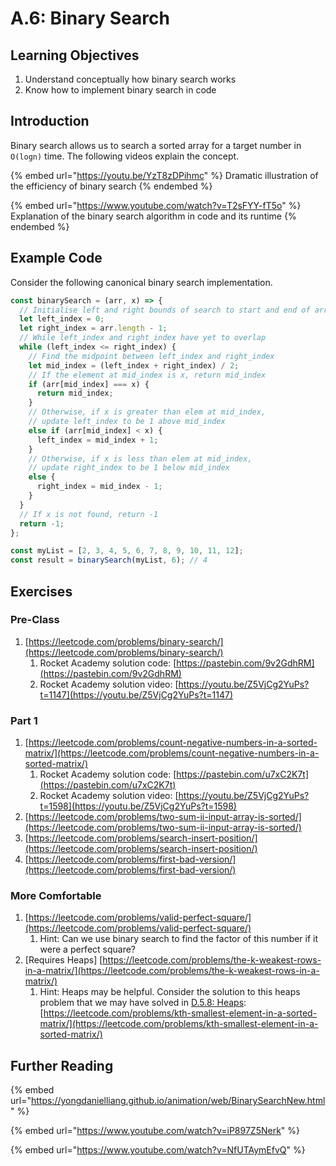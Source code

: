 # A.6: Binary Search

## Learning Objectives

1. Understand conceptually how binary search works
2. Know how to implement binary search in code

## Introduction

Binary search allows us to search a sorted array for a target number in `O(logn)` time. The following videos explain the concept.

{% embed url="https://youtu.be/YzT8zDPihmc" %}
Dramatic illustration of the efficiency of binary search
{% endembed %}

{% embed url="https://www.youtube.com/watch?v=T2sFYY-fT5o" %}
Explanation of the binary search algorithm in code and its runtime
{% endembed %}

## Example Code

Consider the following canonical binary search implementation.

```javascript
const binarySearch = (arr, x) => {
  // Initialise left and right bounds of search to start and end of arr
  let left_index = 0;
  let right_index = arr.length - 1;
  // While left_index and right_index have yet to overlap
  while (left_index <= right_index) {
    // Find the midpoint between left_index and right_index
    let mid_index = (left_index + right_index) / 2;
    // If the element at mid_index is x, return mid_index
    if (arr[mid_index] === x) {
      return mid_index;
    }
    // Otherwise, if x is greater than elem at mid_index,
    // update left_index to be 1 above mid_index
    else if (arr[mid_index] < x) {
      left_index = mid_index + 1;
    }
    // Otherwise, if x is less than elem at mid_index,
    // update right_index to be 1 below mid_index
    else {
      right_index = mid_index - 1;
    }
  }
  // If x is not found, return -1
  return -1;
};

const myList = [2, 3, 4, 5, 6, 7, 8, 9, 10, 11, 12];
const result = binarySearch(myList, 6); // 4
```

## Exercises

### Pre-Class

1. [https://leetcode.com/problems/binary-search/](https://leetcode.com/problems/binary-search/)
   1. Rocket Academy solution code: [https://pastebin.com/9v2GdhRM](https://pastebin.com/9v2GdhRM)
   2. Rocket Academy solution video: [https://youtu.be/Z5VjCg2YuPs?t=1147](https://youtu.be/Z5VjCg2YuPs?t=1147)

### Part 1

1. [https://leetcode.com/problems/count-negative-numbers-in-a-sorted-matrix/](https://leetcode.com/problems/count-negative-numbers-in-a-sorted-matrix/)
   1. Rocket Academy solution code: [https://pastebin.com/u7xC2K7t](https://pastebin.com/u7xC2K7t)
   2. Rocket Academy solution video: [https://youtu.be/Z5VjCg2YuPs?t=1598](https://youtu.be/Z5VjCg2YuPs?t=1598)
2. [https://leetcode.com/problems/two-sum-ii-input-array-is-sorted/](https://leetcode.com/problems/two-sum-ii-input-array-is-sorted/)
3. [https://leetcode.com/problems/search-insert-position/](https://leetcode.com/problems/search-insert-position/)
4. [https://leetcode.com/problems/first-bad-version/](https://leetcode.com/problems/first-bad-version/)

### More Comfortable

1. [https://leetcode.com/problems/valid-perfect-square/](https://leetcode.com/problems/valid-perfect-square/)
   1. Hint: Can we use binary search to find the factor of this number if it were a perfect square?
2. \[Requires Heaps] [https://leetcode.com/problems/the-k-weakest-rows-in-a-matrix/](https://leetcode.com/problems/the-k-weakest-rows-in-a-matrix/)
   1. Hint: Heaps may be helpful. Consider the solution to this heaps problem that we may have solved in [D.5.8: Heaps](a.5-data-structures/a.5.8-heaps#part-3): [https://leetcode.com/problems/kth-smallest-element-in-a-sorted-matrix/](https://leetcode.com/problems/kth-smallest-element-in-a-sorted-matrix/)

## Further Reading

{% embed url="https://yongdanielliang.github.io/animation/web/BinarySearchNew.html" %}

{% embed url="https://www.youtube.com/watch?v=iP897Z5Nerk" %}

{% embed url="https://www.youtube.com/watch?v=NfUTAymEfvQ" %}
